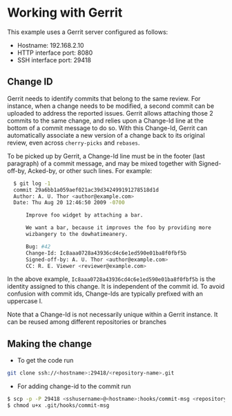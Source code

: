 # Working with Gerrit

This example uses a Gerrit server configured as follows:

* Hostname: 192.168.2.10
* HTTP interface port: 8080
* SSH interface port: 29418

## Change ID

Gerrit needs to identify commits that belong to the same review. For instance, when a change needs to be modified, a second commit can be uploaded to address the reported issues. Gerrit allows attaching those 2 commits to the same change, and relies upon a Change-Id line at the bottom of a commit message to do so. With this Change-Id, Gerrit can automatically associate a new version of a change back to its original review, even across `cherry-picks` and `rebases`.

To be picked up by Gerrit, a Change-Id line must be in the footer (last paragraph) of a commit message, and may be mixed together with Signed-off-by, Acked-by, or other such lines. For example:

```bash
  $ git log -1
  commit 29a6bb1a059aef021ac39d342499191278518d1d
  Author: A. U. Thor <author@example.com>
  Date: Thu Aug 20 12:46:50 2009 -0700

      Improve foo widget by attaching a bar.

      We want a bar, because it improves the foo by providing more
      wizbangery to the dowhatimeanery.

      Bug: #42
      Change-Id: Ic8aaa0728a43936cd4c6e1ed590e01ba8f0fbf5b
      Signed-off-by: A. U. Thor <author@example.com>
      CC: R. E. Viewer <reviewer@example.com>
```

In the above example, `Ic8aaa0728a43936cd4c6e1ed590e01ba8f0fbf5b` is the identity assigned to this change. It is independent of the commit id. To avoid confusion with commit ids, Change-Ids are typically prefixed with an uppercase I.

Note that a Change-Id is not necessarily unique within a Gerrit instance. It can be reused among different repositories or branches

## Making the change

* To get the code run

```bash
git clone ssh://<hostname>:29418/<repository-name>.git
```

* For adding change-id to the commit run

```bash
$ scp -p -P 29418 <sshusername>@<hostname>:hooks/commit-msg <repository-name>/.git/hooks/
$ chmod u+x .git/hooks/commit-msg
```

